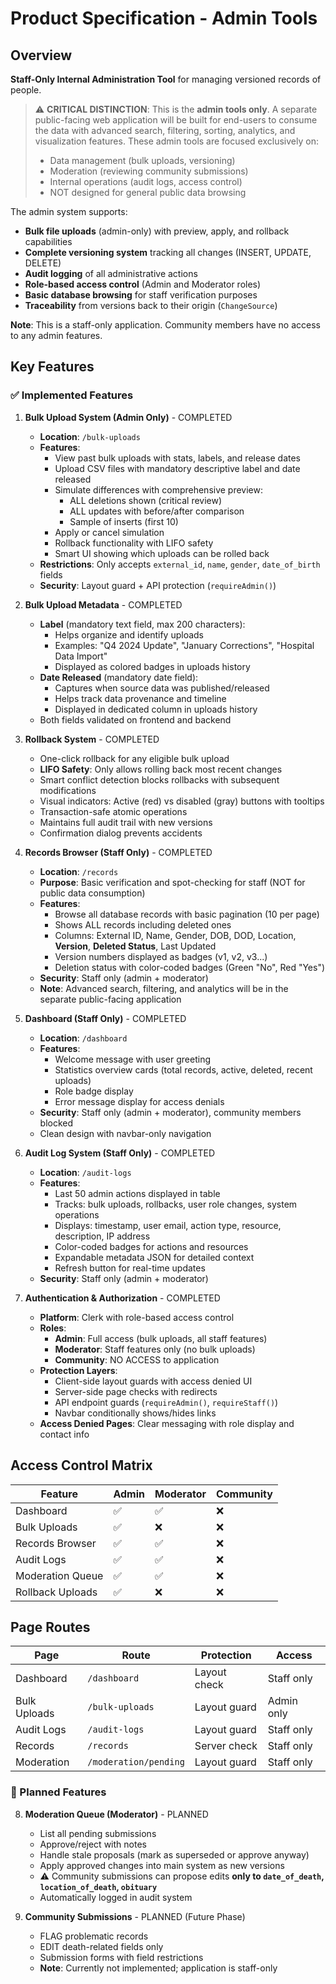 # Product Specification - Admin Tools

## Overview
**Staff-Only Internal Administration Tool** for managing versioned records of people. 

> ⚠️ **CRITICAL DISTINCTION**: This is the **admin tools only**. A separate public-facing web application will be built for end-users to consume the data with advanced search, filtering, sorting, analytics, and visualization features. These admin tools are focused exclusively on:
> - Data management (bulk uploads, versioning)
> - Moderation (reviewing community submissions)
> - Internal operations (audit logs, access control)
> - NOT designed for general public data browsing

The admin system supports:
- **Bulk file uploads** (admin-only) with preview, apply, and rollback capabilities
- **Complete versioning system** tracking all changes (INSERT, UPDATE, DELETE)
- **Audit logging** of all administrative actions
- **Role-based access control** (Admin and Moderator roles)
- **Basic database browsing** for staff verification purposes
- **Traceability** from versions back to their origin (`ChangeSource`)

**Note**: This is a staff-only application. Community members have no access to any admin features.

## Key Features

### ✅ Implemented Features

1. **Bulk Upload System (Admin Only)** - COMPLETED
   - **Location**: `/bulk-uploads`
   - **Features**:
     - View past bulk uploads with stats, labels, and release dates
     - Upload CSV files with mandatory descriptive label and date released
     - Simulate differences with comprehensive preview:
       - ALL deletions shown (critical review)
       - ALL updates with before/after comparison
       - Sample of inserts (first 10)
     - Apply or cancel simulation
     - Rollback functionality with LIFO safety
     - Smart UI showing which uploads can be rolled back
   - **Restrictions**: Only accepts `external_id`, `name`, `gender`, `date_of_birth` fields
   - **Security**: Layout guard + API protection (`requireAdmin()`)

2. **Bulk Upload Metadata** - COMPLETED
   - **Label** (mandatory text field, max 200 characters):
     - Helps organize and identify uploads
     - Examples: "Q4 2024 Update", "January Corrections", "Hospital Data Import"
     - Displayed as colored badges in uploads history
   - **Date Released** (mandatory date field):
     - Captures when source data was published/released
     - Helps track data provenance and timeline
     - Displayed in dedicated column in uploads history
   - Both fields validated on frontend and backend

3. **Rollback System** - COMPLETED
   - One-click rollback for any eligible bulk upload
   - **LIFO Safety**: Only allows rolling back most recent changes
   - Smart conflict detection blocks rollbacks with subsequent modifications
   - Visual indicators: Active (red) vs disabled (gray) buttons with tooltips
   - Transaction-safe atomic operations
   - Maintains full audit trail with new versions
   - Confirmation dialog prevents accidents

4. **Records Browser (Staff Only)** - COMPLETED
   - **Location**: `/records`
   - **Purpose**: Basic verification and spot-checking for staff (NOT for public data consumption)
   - **Features**:
     - Browse all database records with basic pagination (10 per page)
     - Shows ALL records including deleted ones
     - Columns: External ID, Name, Gender, DOB, DOD, Location, **Version**, **Deleted Status**, Last Updated
     - Version numbers displayed as badges (v1, v2, v3...)
     - Deletion status with color-coded badges (Green "No", Red "Yes")
   - **Security**: Staff only (admin + moderator)
   - **Note**: Advanced search, filtering, and analytics will be in the separate public-facing application

5. **Dashboard (Staff Only)** - COMPLETED
   - **Location**: `/dashboard`
   - **Features**:
     - Welcome message with user greeting
     - Statistics overview cards (total records, active, deleted, recent uploads)
     - Role badge display
     - Error message display for access denials
   - **Security**: Staff only (admin + moderator), community members blocked
   - Clean design with navbar-only navigation

6. **Audit Log System (Staff Only)** - COMPLETED
   - **Location**: `/audit-logs`
   - **Features**:
     - Last 50 admin actions displayed in table
     - Tracks: bulk uploads, rollbacks, user role changes, system operations
     - Displays: timestamp, user email, action type, resource, description, IP address
     - Color-coded badges for actions and resources
     - Expandable metadata JSON for detailed context
     - Refresh button for real-time updates
   - **Security**: Staff only (admin + moderator)

7. **Authentication & Authorization** - COMPLETED
   - **Platform**: Clerk with role-based access control
   - **Roles**:
     - **Admin**: Full access (bulk uploads, all staff features)
     - **Moderator**: Staff features only (no bulk uploads)
     - **Community**: NO ACCESS to application
   - **Protection Layers**:
     - Client-side layout guards with access denied UI
     - Server-side page checks with redirects
     - API endpoint guards (`requireAdmin()`, `requireStaff()`)
     - Navbar conditionally shows/hides links
   - **Access Denied Pages**: Clear messaging with role display and contact info

## Access Control Matrix

| Feature | Admin | Moderator | Community |
|---------|-------|-----------|-----------|
| Dashboard | ✅ | ✅ | ❌ |
| Bulk Uploads | ✅ | ❌ | ❌ |
| Records Browser | ✅ | ✅ | ❌ |
| Audit Logs | ✅ | ✅ | ❌ |
| Moderation Queue | ✅ | ✅ | ❌ |
| Rollback Uploads | ✅ | ❌ | ❌ |

## Page Routes

| Page | Route | Protection | Access |
|------|-------|------------|--------|
| Dashboard | `/dashboard` | Layout check | Staff only |
| Bulk Uploads | `/bulk-uploads` | Layout guard | Admin only |
| Audit Logs | `/audit-logs` | Layout guard | Staff only |
| Records | `/records` | Server check | Staff only |
| Moderation | `/moderation/pending` | Layout guard | Staff only |

### 🚧 Planned Features

8. **Moderation Queue (Moderator)** - PLANNED
   - List all pending submissions
   - Approve/reject with notes
   - Handle stale proposals (mark as superseded or approve anyway)
   - Apply approved changes into main system as new versions
   - ⚠️ Community submissions can propose edits **only to `date_of_death`, `location_of_death`, `obituary`**
   - Automatically logged in audit system

9. **Community Submissions** - PLANNED (Future Phase)
   - FLAG problematic records
   - EDIT death-related fields only
   - Submission forms with field restrictions
   - **Note**: Currently not implemented; application is staff-only
